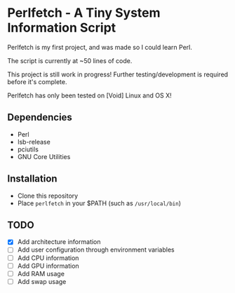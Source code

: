 # Perlfetch - A Tiny System Information Script
Perlfetch is my first project, and was made so I could learn Perl.

The script is currently at ~50 lines of code.

This project is still work in progress! Further testing/development is required before it's complete.

Perlfetch has only been tested on \[Void\] Linux and OS X!

## Dependencies
- Perl
- lsb-release
- pciutils
- GNU Core Utilities

## Installation
- Clone this repository
- Place `perlfetch` in your $PATH (such as `/usr/local/bin`)

## TODO
- [x] Add architecture information
- [ ] Add user configuration through environment variables
- [ ] Add CPU information
- [ ] Add GPU information
- [ ] Add RAM usage
- [ ] Add swap usage
